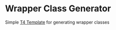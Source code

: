 # Wrapper Class Generator
Simple [T4 Template](WrapperClassGenerator/CSharpClassWrapper.tt) for generating wrapper classes

